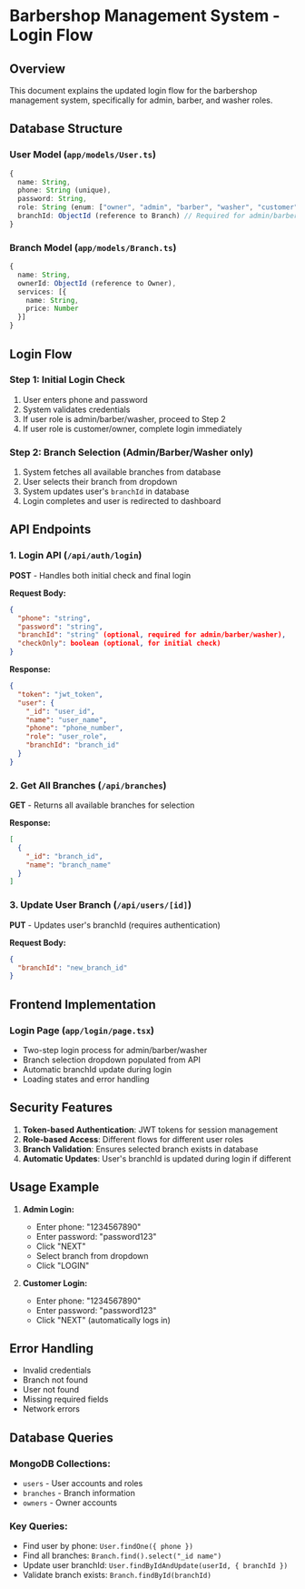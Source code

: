 # Barbershop Management System - Login Flow

## Overview
This document explains the updated login flow for the barbershop management system, specifically for admin, barber, and washer roles.

## Database Structure

### User Model (`app/models/User.ts`)
```typescript
{
  name: String,
  phone: String (unique),
  password: String,
  role: String (enum: ["owner", "admin", "barber", "washer", "customer"]),
  branchId: ObjectId (reference to Branch) // Required for admin/barber/washer
}
```

### Branch Model (`app/models/Branch.ts`)
```typescript
{
  name: String,
  ownerId: ObjectId (reference to Owner),
  services: [{
    name: String,
    price: Number
  }]
}
```

## Login Flow

### Step 1: Initial Login Check
1. User enters phone and password
2. System validates credentials
3. If user role is admin/barber/washer, proceed to Step 2
4. If user role is customer/owner, complete login immediately

### Step 2: Branch Selection (Admin/Barber/Washer only)
1. System fetches all available branches from database
2. User selects their branch from dropdown
3. System updates user's `branchId` in database
4. Login completes and user is redirected to dashboard

## API Endpoints

### 1. Login API (`/api/auth/login`)
**POST** - Handles both initial check and final login

**Request Body:**
```json
{
  "phone": "string",
  "password": "string",
  "branchId": "string" (optional, required for admin/barber/washer),
  "checkOnly": boolean (optional, for initial check)
}
```

**Response:**
```json
{
  "token": "jwt_token",
  "user": {
    "_id": "user_id",
    "name": "user_name",
    "phone": "phone_number",
    "role": "user_role",
    "branchId": "branch_id"
  }
}
```

### 2. Get All Branches (`/api/branches`)
**GET** - Returns all available branches for selection

**Response:**
```json
[
  {
    "_id": "branch_id",
    "name": "branch_name"
  }
]
```

### 3. Update User Branch (`/api/users/[id]`)
**PUT** - Updates user's branchId (requires authentication)

**Request Body:**
```json
{
  "branchId": "new_branch_id"
}
```

## Frontend Implementation

### Login Page (`app/login/page.tsx`)
- Two-step login process for admin/barber/washer
- Branch selection dropdown populated from API
- Automatic branchId update during login
- Loading states and error handling

## Security Features

1. **Token-based Authentication**: JWT tokens for session management
2. **Role-based Access**: Different flows for different user roles
3. **Branch Validation**: Ensures selected branch exists in database
4. **Automatic Updates**: User's branchId is updated during login if different

## Usage Example

1. **Admin Login:**
   - Enter phone: "1234567890"
   - Enter password: "password123"
   - Click "NEXT"
   - Select branch from dropdown
   - Click "LOGIN"

2. **Customer Login:**
   - Enter phone: "1234567890"
   - Enter password: "password123"
   - Click "NEXT" (automatically logs in)

## Error Handling

- Invalid credentials
- Branch not found
- User not found
- Missing required fields
- Network errors

## Database Queries

### MongoDB Collections:
- `users` - User accounts and roles
- `branches` - Branch information
- `owners` - Owner accounts

### Key Queries:
- Find user by phone: `User.findOne({ phone })`
- Find all branches: `Branch.find().select("_id name")`
- Update user branchId: `User.findByIdAndUpdate(userId, { branchId })`
- Validate branch exists: `Branch.findById(branchId)` 